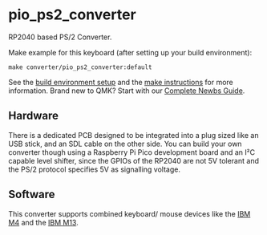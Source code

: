 # pio_ps2_converter

RP2040 based PS/2 Converter.

Make example for this keyboard (after setting up your build environment):

    make converter/pio_ps2_converter:default

See the [build environment setup](https://docs.qmk.fm/#/getting_started_build_tools) and the [make instructions](https://docs.qmk.fm/#/getting_started_make_guide) for more information. Brand new to QMK? Start with our [Complete Newbs Guide](https://docs.qmk.fm/#/newbs).

## Hardware

There is a dedicated PCB designed to be integrated into a plug sized like an USB stick, and an SDL cable on the other side. You can build your own converter though using a Raspberry Pi Pico development board and an I²C capable level shifter, since the GPIOs of the RP2040 are not 5V tolerant and the PS/2 protocol specifies 5V as signalling voltage.

## Software

This converter supports combined keyboard/ mouse devices like the [IBM M4](https://sharktastica.co.uk/wiki?id=modelm4) and the [IBM M13](https://sharktastica.co.uk/wiki?id=modelm13).
